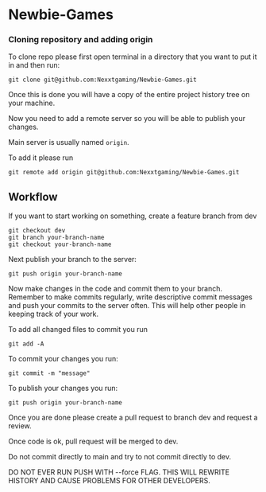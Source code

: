 # Newbie-Games

### Cloning repository and adding origin

To clone repo please first open terminal in a directory that you want to put it in and then run:

```
git clone git@github.com:Nexxtgaming/Newbie-Games.git
```

Once this is done you will have a copy of the entire project history tree on your machine.

Now you need to add a remote server so you will be able to publish your changes.

Main server is usually named `origin`.

To add it please run

```
git remote add origin git@github.com:Nexxtgaming/Newbie-Games.git
```
## Workflow

If you want to start working on something, create a feature branch from dev

```
git checkout dev
git branch your-branch-name
git checkout your-branch-name
```

Next publish your branch to the server:

```
git push origin your-branch-name
```

Now make changes in the code and commit them to your branch. Remember to make commits regularly,
write descriptive commit messages and push your commits to the server often. This will help other people in keeping track
of your work.

To add all changed files to commit you run
```
git add -A
```
To commit your changes you run:
```
git commit -m "message" 
```

To publish your changes you run:

```
git push origin your-branch-name
```

Once you are done please create a pull request to branch dev and request a review.

Once code is ok, pull request will be merged to dev.

Do not commit directly to main and try to not commit directly to dev.

DO NOT EVER RUN PUSH WITH --force FLAG. THIS WILL REWRITE HISTORY AND CAUSE PROBLEMS FOR OTHER DEVELOPERS.
